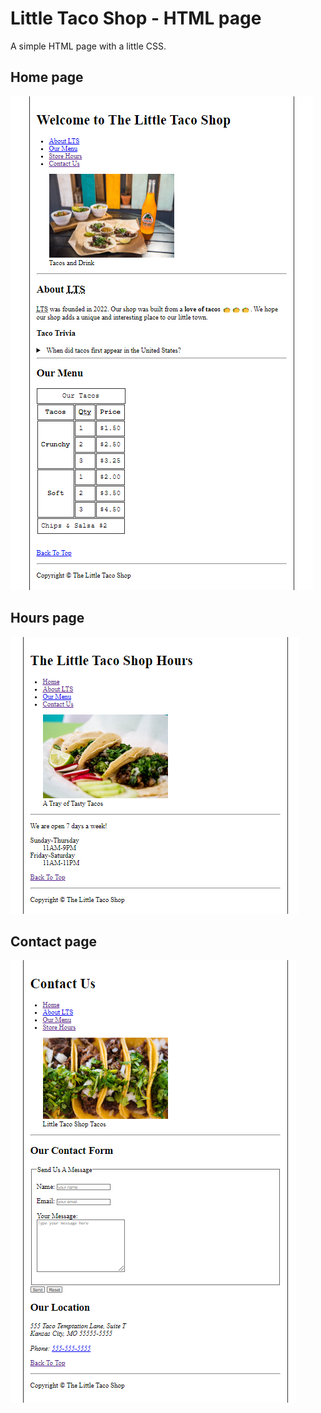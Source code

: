 # Little Taco Shop - HTML page
A simple HTML page with a little CSS.

## Home page
![](home.png)

## Hours page
![](hours.png)

## Contact page
![](contact.png)

